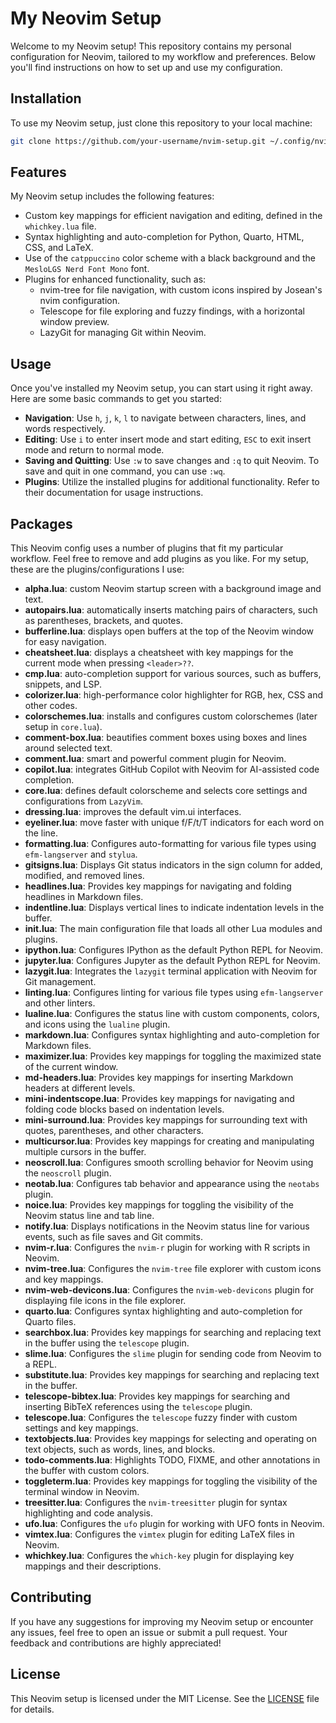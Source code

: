 # My Neovim Setup

Welcome to my Neovim setup! This repository contains my personal configuration for Neovim, tailored to my workflow and preferences. Below you'll find instructions on how to set up and use my configuration.

## Installation

To use my Neovim setup, just clone this repository to your local machine:

```bash
git clone https://github.com/your-username/nvim-setup.git ~/.config/nvim
```

## Features

My Neovim setup includes the following features:

- Custom key mappings for efficient navigation and editing, defined in the `whichkey.lua` file.
- Syntax highlighting and auto-completion for Python, Quarto, HTML, CSS, and LaTeX.
- Use of the `catppuccino` color scheme with a black background and the `MesloLGS Nerd Font Mono` font.
- Plugins for enhanced functionality, such as:
  - nvim-tree for file navigation, with custom icons inspired by Josean's nvim configuration.
  - Telescope for file exploring and fuzzy findings, with a horizontal window preview.
  - LazyGit for managing Git within Neovim.

## Usage

Once you've installed my Neovim setup, you can start using it right away. Here are some basic commands to get you started:

- **Navigation**: Use `h`, `j`, `k`, `l` to navigate between characters, lines, and words respectively.
- **Editing**: Use `i` to enter insert mode and start editing, `ESC` to exit insert mode and return to normal mode.
- **Saving and Quitting**: Use `:w` to save changes and `:q` to quit Neovim. To save and quit in one command, you can use `:wq`.
- **Plugins**: Utilize the installed plugins for additional functionality. Refer to their documentation for usage instructions.

## Packages

This Neovim config uses a number of plugins that fit my particular workflow. Feel free to remove and add plugins as you like. For my setup, these are the plugins/configurations I use:

- **alpha.lua**: custom Neovim startup screen with a background image and text.
- **autopairs.lua**: automatically inserts matching pairs of characters, such as parentheses, brackets, and quotes.
- **bufferline.lua**: displays open buffers at the top of the Neovim window for easy navigation.
- **cheatsheet.lua**: displays a cheatsheet with key mappings for the current mode when pressing `<leader>??`.
- **cmp.lua**: auto-completion support for various sources, such as buffers, snippets, and LSP.
- **colorizer.lua**: high-performance color highlighter for RGB, hex, CSS and other codes.
- **colorschemes.lua**: installs and configures custom colorschemes (later setup in `core.lua`).
- **comment-box.lua**: beautifies comment boxes using boxes and lines around selected text.
- **comment.lua**: smart and powerful comment plugin for Neovim.
- **copilot.lua**: integrates GitHub Copilot with Neovim for AI-assisted code completion.
- **core.lua**: defines default colorscheme and selects core settings and configurations from `LazyVim`.
- **dressing.lua**: improves the default vim.ui interfaces.
- **eyeliner.lua**: move faster with unique f/F/t/T indicators for each word on the line.
- **formatting.lua**: Configures auto-formatting for various file types using `efm-langserver` and `stylua`.
- **gitsigns.lua**: Displays Git status indicators in the sign column for added, modified, and removed lines.
- **headlines.lua**: Provides key mappings for navigating and folding headlines in Markdown files.
- **indentline.lua**: Displays vertical lines to indicate indentation levels in the buffer.
- **init.lua**: The main configuration file that loads all other Lua modules and plugins.
- **ipython.lua**: Configures IPython as the default Python REPL for Neovim.
- **jupyter.lua**: Configures Jupyter as the default Python REPL for Neovim.
- **lazygit.lua**: Integrates the `lazygit` terminal application with Neovim for Git management.
- **linting.lua**: Configures linting for various file types using `efm-langserver` and other linters.
- **lualine.lua**: Configures the status line with custom components, colors, and icons using the `lualine` plugin.
- **markdown.lua**: Configures syntax highlighting and auto-completion for Markdown files.
- **maximizer.lua**: Provides key mappings for toggling the maximized state of the current window.
- **md-headers.lua**: Provides key mappings for inserting Markdown headers at different levels.
- **mini-indentscope.lua**: Provides key mappings for navigating and folding code blocks based on indentation levels.
- **mini-surround.lua**: Provides key mappings for surrounding text with quotes, parentheses, and other characters.
- **multicursor.lua**: Provides key mappings for creating and manipulating multiple cursors in the buffer.
- **neoscroll.lua**: Configures smooth scrolling behavior for Neovim using the `neoscroll` plugin.
- **neotab.lua**: Configures tab behavior and appearance using the `neotabs` plugin.
- **noice.lua**: Provides key mappings for toggling the visibility of the Neovim status line and tab line.
- **notify.lua**: Displays notifications in the Neovim status line for various events, such as file saves and Git commits.
- **nvim-r.lua**: Configures the `nvim-r` plugin for working with R scripts in Neovim.
- **nvim-tree.lua**: Configures the `nvim-tree` file explorer with custom icons and key mappings.
- **nvim-web-devicons.lua**: Configures the `nvim-web-devicons` plugin for displaying file icons in the file explorer.
- **quarto.lua**: Configures syntax highlighting and auto-completion for Quarto files.
- **searchbox.lua**: Provides key mappings for searching and replacing text in the buffer using the `telescope` plugin.
- **slime.lua**: Configures the `slime` plugin for sending code from Neovim to a REPL.
- **substitute.lua**: Provides key mappings for searching and replacing text in the buffer.
- **telescope-bibtex.lua**: Provides key mappings for searching and inserting BibTeX references using the `telescope` plugin.
- **telescope.lua**: Configures the `telescope` fuzzy finder with custom settings and key mappings.
- **textobjects.lua**: Provides key mappings for selecting and operating on text objects, such as words, lines, and blocks.
- **todo-comments.lua**: Highlights TODO, FIXME, and other annotations in the buffer with custom colors.
- **toggleterm.lua**: Provides key mappings for toggling the visibility of the terminal window in Neovim.
- **treesitter.lua**: Configures the `nvim-treesitter` plugin for syntax highlighting and code analysis.
- **ufo.lua**: Configures the `ufo` plugin for working with UFO fonts in Neovim.
- **vimtex.lua**: Configures the `vimtex` plugin for editing LaTeX files in Neovim.
- **whichkey.lua**: Configures the `which-key` plugin for displaying key mappings and their descriptions.


## Contributing

If you have any suggestions for improving my Neovim setup or encounter any issues, feel free to open an issue or submit a pull request. Your feedback and contributions are highly appreciated!

## License

This Neovim setup is licensed under the MIT License. See the [LICENSE](LICENSE) file for details.
